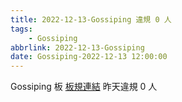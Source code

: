 ```yaml
---
title: 2022-12-13-Gossiping 違規 0 人
tags:
    - Gossiping
abbrlink: 2022-12-13-Gossiping
date: Gossiping-2022-12-13 12:00:00
---
```

Gossiping 板 [板規連結](https://www.ptt.cc/bbs/Gossiping/M.1637425085.A.07D.html)
昨天違規 0 人
